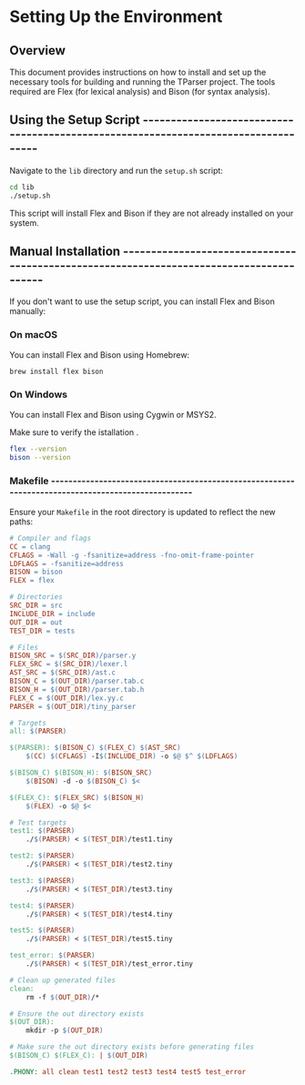 # Setting Up the Environment

## Overview

This document provides instructions on how to install and set up the necessary tools for building and running the TParser project. The tools required are Flex (for lexical analysis) and Bison (for syntax analysis).

## Using the Setup Script -----------------------------------------------------------------------------------

Navigate to the `lib` directory and run the `setup.sh` script:

```sh
cd lib
./setup.sh
```
This script will install Flex and Bison if they are not already installed on your system.

## Manual Installation ----------------------------------------------------------------------------------------

If you don't want to use the setup script, you can install Flex and Bison manually:

### On macOS
You can install Flex and Bison using Homebrew:

```sh
brew install flex bison
```

### On Windows

You can install Flex and Bison using Cygwin or MSYS2.

 Make sure to verify the istallation .
```sh
flex --version
bison --version
```


### Makefile --------------------------------------------------------------------------------------------------

Ensure your `Makefile` in the root directory is updated to reflect the new paths:

```makefile
# Compiler and flags
CC = clang
CFLAGS = -Wall -g -fsanitize=address -fno-omit-frame-pointer
LDFLAGS = -fsanitize=address
BISON = bison
FLEX = flex

# Directories
SRC_DIR = src
INCLUDE_DIR = include
OUT_DIR = out
TEST_DIR = tests

# Files
BISON_SRC = $(SRC_DIR)/parser.y
FLEX_SRC = $(SRC_DIR)/lexer.l
AST_SRC = $(SRC_DIR)/ast.c
BISON_C = $(OUT_DIR)/parser.tab.c
BISON_H = $(OUT_DIR)/parser.tab.h
FLEX_C = $(OUT_DIR)/lex.yy.c
PARSER = $(OUT_DIR)/tiny_parser

# Targets
all: $(PARSER)

$(PARSER): $(BISON_C) $(FLEX_C) $(AST_SRC)
	$(CC) $(CFLAGS) -I$(INCLUDE_DIR) -o $@ $^ $(LDFLAGS)

$(BISON_C) $(BISON_H): $(BISON_SRC)
	$(BISON) -d -o $(BISON_C) $<

$(FLEX_C): $(FLEX_SRC) $(BISON_H)
	$(FLEX) -o $@ $<

# Test targets
test1: $(PARSER)
	./$(PARSER) < $(TEST_DIR)/test1.tiny

test2: $(PARSER)
	./$(PARSER) < $(TEST_DIR)/test2.tiny

test3: $(PARSER)
	./$(PARSER) < $(TEST_DIR)/test3.tiny

test4: $(PARSER)
	./$(PARSER) < $(TEST_DIR)/test4.tiny

test5: $(PARSER)
	./$(PARSER) < $(TEST_DIR)/test5.tiny

test_error: $(PARSER)
	./$(PARSER) < $(TEST_DIR)/test_error.tiny

# Clean up generated files
clean:
	rm -f $(OUT_DIR)/*

# Ensure the out directory exists
$(OUT_DIR):
	mkdir -p $(OUT_DIR)

# Make sure the out directory exists before generating files
$(BISON_C) $(FLEX_C): | $(OUT_DIR)

.PHONY: all clean test1 test2 test3 test4 test5 test_error
